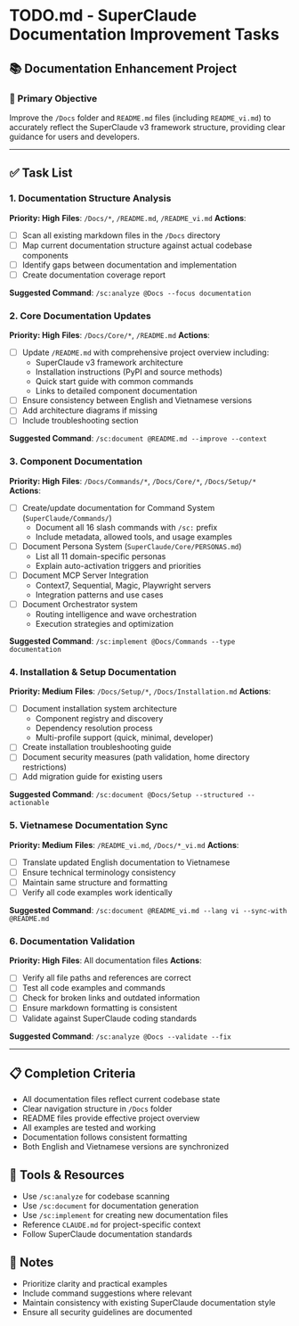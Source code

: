 # TODO.md - SuperClaude Documentation Improvement Tasks

## 📚 Documentation Enhancement Project

### 🎯 Primary Objective
Improve the `/Docs` folder and `README.md` files (including `README_vi.md`) to accurately reflect the SuperClaude v3 framework structure, providing clear guidance for users and developers.

---

## ✅ Task List

### 1. Documentation Structure Analysis
**Priority: High**
**Files**: `/Docs/*`, `/README.md`, `/README_vi.md`
**Actions**:
- [ ] Scan all existing markdown files in the `/Docs` directory
- [ ] Map current documentation structure against actual codebase components
- [ ] Identify gaps between documentation and implementation
- [ ] Create documentation coverage report

**Suggested Command**: `/sc:analyze @Docs --focus documentation`

### 2. Core Documentation Updates
**Priority: High**
**Files**: `/Docs/Core/*`, `/README.md`
**Actions**:
- [ ] Update `/README.md` with comprehensive project overview including:
  - SuperClaude v3 framework architecture
  - Installation instructions (PyPI and source methods)
  - Quick start guide with common commands
  - Links to detailed component documentation
- [ ] Ensure consistency between English and Vietnamese versions
- [ ] Add architecture diagrams if missing
- [ ] Include troubleshooting section

**Suggested Command**: `/sc:document @README.md --improve --context`

### 3. Component Documentation
**Priority: High**
**Files**: `/Docs/Commands/*`, `/Docs/Core/*`, `/Docs/Setup/*`
**Actions**:
- [ ] Create/update documentation for Command System (`SuperClaude/Commands/`)
  - Document all 16 slash commands with `/sc:` prefix
  - Include metadata, allowed tools, and usage examples
- [ ] Document Persona System (`SuperClaude/Core/PERSONAS.md`)
  - List all 11 domain-specific personas
  - Explain auto-activation triggers and priorities
- [ ] Document MCP Server Integration
  - Context7, Sequential, Magic, Playwright servers
  - Integration patterns and use cases
- [ ] Document Orchestrator system
  - Routing intelligence and wave orchestration
  - Execution strategies and optimization

**Suggested Command**: `/sc:implement @Docs/Commands --type documentation`

### 4. Installation & Setup Documentation
**Priority: Medium**
**Files**: `/Docs/Setup/*`, `/Docs/Installation.md`
**Actions**:
- [ ] Document installation system architecture
  - Component registry and discovery
  - Dependency resolution process
  - Multi-profile support (quick, minimal, developer)
- [ ] Create installation troubleshooting guide
- [ ] Document security measures (path validation, home directory restrictions)
- [ ] Add migration guide for existing users

**Suggested Command**: `/sc:document @Docs/Setup --structured --actionable`

### 5. Vietnamese Documentation Sync
**Priority: Medium**
**Files**: `/README_vi.md`, `/Docs/*_vi.md`
**Actions**:
- [ ] Translate updated English documentation to Vietnamese
- [ ] Ensure technical terminology consistency
- [ ] Maintain same structure and formatting
- [ ] Verify all code examples work identically

**Suggested Command**: `/sc:document @README_vi.md --lang vi --sync-with @README.md`

### 6. Documentation Validation
**Priority: High**
**Files**: All documentation files
**Actions**:
- [ ] Verify all file paths and references are correct
- [ ] Test all code examples and commands
- [ ] Check for broken links and outdated information
- [ ] Ensure markdown formatting is consistent
- [ ] Validate against SuperClaude coding standards

**Suggested Command**: `/sc:analyze @Docs --validate --fix`

---

## 📋 Completion Criteria
- All documentation files reflect current codebase state
- Clear navigation structure in `/Docs` folder
- README files provide effective project overview
- All examples are tested and working
- Documentation follows consistent formatting
- Both English and Vietnamese versions are synchronized

## 🔧 Tools & Resources
- Use `/sc:analyze` for codebase scanning
- Use `/sc:document` for documentation generation
- Use `/sc:implement` for creating new documentation files
- Reference `CLAUDE.md` for project-specific context
- Follow SuperClaude documentation standards

## 📝 Notes
- Prioritize clarity and practical examples
- Include command suggestions where relevant
- Maintain consistency with existing SuperClaude documentation style
- Ensure all security guidelines are documented
